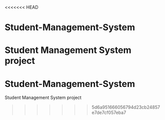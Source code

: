 <<<<<<< HEAD
# Student-Management-System
Student Management System project
=======
# Student-Management-System
Student Management System project
>>>>>>> 5d6a951666056794d23cb24857e7de7cf057eba7
